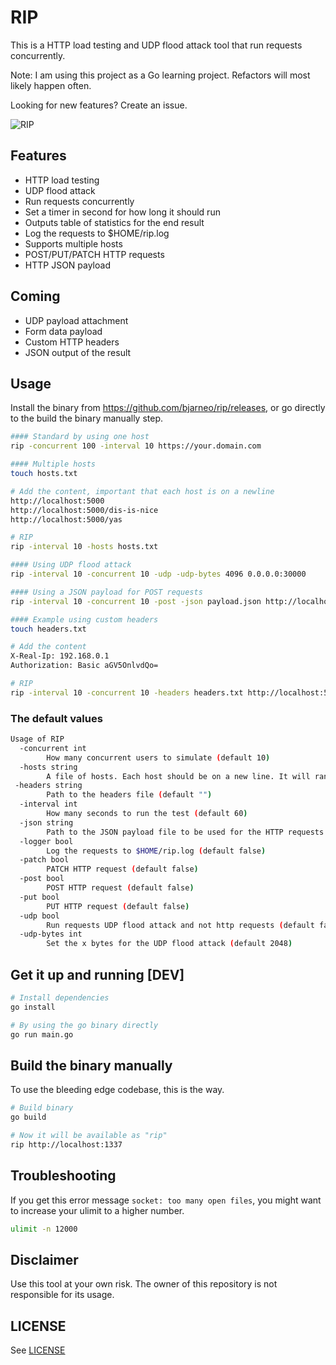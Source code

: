 # RIP

This is a HTTP load testing and UDP flood attack tool that run requests concurrently.

Note: I am using this project as a Go learning project. Refactors will most likely happen often.

Looking for new features? Create an issue.

![RIP](./rip.gif)

## Features

-   HTTP load testing
-   UDP flood attack
-   Run requests concurrently
-   Set a timer in second for how long it should run
-   Outputs table of statistics for the end result
-   Log the requests to $HOME/rip.log
-   Supports multiple hosts
-   POST/PUT/PATCH HTTP requests
-   HTTP JSON payload

## Coming

-   UDP payload attachment
-   Form data payload
-   Custom HTTP headers
-   JSON output of the result

## Usage

Install the binary from <https://github.com/bjarneo/rip/releases>, or go directly to the build the binary manually step.

```bash
#### Standard by using one host
rip -concurrent 100 -interval 10 https://your.domain.com

#### Multiple hosts
touch hosts.txt

# Add the content, important that each host is on a newline
http://localhost:5000
http://localhost:5000/dis-is-nice
http://localhost:5000/yas

# RIP
rip -interval 10 -hosts hosts.txt

#### Using UDP flood attack
rip -interval 10 -concurrent 10 -udp -udp-bytes 4096 0.0.0.0:30000

#### Using a JSON payload for POST requests
rip -interval 10 -concurrent 10 -post -json payload.json http://localhost:5000/login

#### Example using custom headers
touch headers.txt

# Add the content
X-Real-Ip: 192.168.0.1
Authorization: Basic aGV5OnlvdQo=

# RIP
rip -interval 10 -concurrent 10 -headers headers.txt http://localhost:5000
```

### The default values

```bash
Usage of RIP
  -concurrent int
    	How many concurrent users to simulate (default 10)
  -hosts string
    	A file of hosts. Each host should be on a new line. It will randomly choose a host. (default "")
 -headers string
    	Path to the headers file (default "")
  -interval int
    	How many seconds to run the test (default 60)
  -json string
    	Path to the JSON payload file to be used for the HTTP requests (default "")
  -logger bool
    	Log the requests to $HOME/rip.log (default false)
  -patch bool
    	PATCH HTTP request (default false)
  -post bool
    	POST HTTP request (default false)
  -put bool
    	PUT HTTP request (default false)
  -udp bool
    	Run requests UDP flood attack and not http requests (default false)
  -udp-bytes int
    	Set the x bytes for the UDP flood attack (default 2048)


```

## Get it up and running [DEV]

```bash
# Install dependencies
go install

# By using the go binary directly
go run main.go
```

## Build the binary manually

To use the bleeding edge codebase, this is the way.

```bash
# Build binary
go build

# Now it will be available as "rip"
rip http://localhost:1337
```

## Troubleshooting

If you get this error message `socket: too many open files`, you might want to increase your ulimit to a higher number.

```bash
ulimit -n 12000
```

## Disclaimer

Use this tool at your own risk. The owner of this repository is not responsible for its usage.

## LICENSE

See [LICENSE](./LICENSE)
